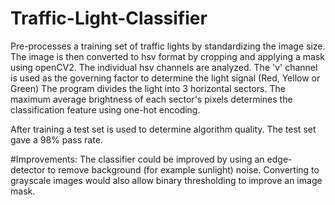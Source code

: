 # Traffic-Light-Classifier
Pre-processes a training set of traffic lights by standardizing the image size.
The image is then converted to hsv format by cropping and applying a mask using openCV2.
The individual hsv channels are analyzed. The 'v' channel is used as the governing factor to determine the light signal (Red, Yellow or Green)
The program divides the light into 3 horizontal sectors. 
The maximum average brightness of each sector's pixels determines the classification feature using one-hot encoding.

After training a test set is used to determine algorithm quality. The test set gave a 98% pass rate.

#Improvements:
The classifier could be improved by using an edge-detector to remove background (for example sunlight) noise.
Converting to grayscale images would also allow binary thresholding to improve an image mask.
